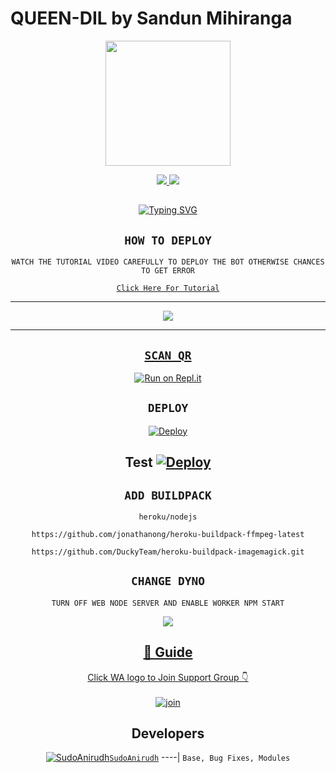# QUEEN-DIL by Sandun Mihiranga

<div align="center">
  <img border-radius: 15px src="https://telegra.ph/file/a2b44446fa5ee00e8cfcc.jpg" width="200" height="200"/>

<p align="center">
  <a href="https://instagram.com/ajmal_ibn_shanavas"><img src="https://img.shields.io/badge/Instagram-E4405F?style=for-the-badge&logo=instagram&logoColor=white"/> 
  <a href="https://wa.me/94761905764"><img src="https://img.shields.io/badge/WhatsApp-25D366?style=for-the-badge&logo=whatsapp&logoColor=white" />
</p>

## <!-- Typing SVG -->
<p align="center">
    <a href="https://git.io/J0hKr">
        <img
        src="https://readme-typing-svg.herokuapp.com?size=30&width=800&lines=Im+Sandun+Mihiranga;Queen+Dil+is;best+whatsapp+bot+in+the+world"
            alt="Typing SVG"
        />
    </a>
</p>

## ```HOW TO DEPLOY```
`WATCH THE TUTORIAL VIDEO CAREFULLY TO DEPLOY THE BOT OTHERWISE CHANCES TO GET ERROR`

[`Click Here For Tutorial`](https://youtube.com/channel/UC037iLQeTNabeDrF5qJxP9g)

----------

<p align="center">
  <a href="https://youtube.com/channel/UC037iLQeTNabeDrF5qJxP9g"><img src="https://telegra.ph/file/a2b44446fa5ee00e8cfcc.jpg" />
</p>

-------


## `SCAN QR`

[![Run on Repl.it](https://repl.it/badge/github/quiec/whatsAlfa)](https://replit.com/@AjmalAchu123/Dark-Saduwa-Qr-test)

## `DEPLOY`

[![Deploy](https://www.herokucdn.com/deploy/button.svg)](https://dashboard.heroku.com/new-app) 

Test
[![Deploy](https://www.herokucdn.com/deploy/button.svg)](https://heroku.com/deploy?template=https://github.com/SandunMihiranga1/Queen-Dil) 
----------


## `ADD BUILDPACK`

```
heroku/nodejs
```
```
https://github.com/jonathanong/heroku-buildpack-ffmpeg-latest
```
```
https://github.com/DuckyTeam/heroku-buildpack-imagemagick.git
```

## `CHANGE DYNO`

`TURN OFF WEB NODE SERVER AND ENABLE WORKER NPM START`

<p align="center">
  <a href="https://github.com/SandunMihiranga1/Queen-Dil"><img src="https://i.imgur.com/aSw2GKZ.jpeg" />
</p>

## 📢 Guide
Click WA logo to Join Support Group 👇
    <br>
<br>
  [![join](https://github.com/Alien-alfa/PublicBot/blob/main/wlogo.svg.png)](https://chat.whatsapp.com/JLGbKMcql4k8ZhvRlAy8rH)
  <div align="center">


## Developers
  <div align="center">
  
  [![SudoAnirudh](https://telegra.ph/file/7411ef97cb37f898b91e5.jpg)](https://github.com/SudoAnirudh)[`SudoAnirudh`](https://github.com/SandunMihiranga1)
----|
   `Base, Bug Fixes, Modules`


 


                                  
  </div
